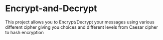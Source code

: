 # Encrypt-and-Decrypt
This project allows you to Encrypt/Decrypt your messages using various different cipher giving you choices and different levels from Caesar cipher to hash encryption
